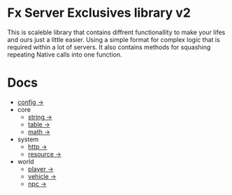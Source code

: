 # **Fx Server Exclusives library v2**
This is scaleble library that contains diffrent functionallity to make your lifes and ours just a little easier. Using a simple format for complex logic that is required within a lot of servers. It also contains methods for squashing repeating Native calls into one function.

# Docs
- [config ->](https://github.com/fxserver-exclusives/fsx-api/blob/master/docs/config.md)
- core
	- [string ->](https://github.com/fxserver-exclusives/fsx-api/blob/master/docs/core/string.md)
	- [table ->](https://github.com/fxserver-exclusives/fsx-api/blob/master/docs/core/table.md)
	- [math ->](https://github.com/fxserver-exclusives/fsx-api/blob/master/docs/core/math.md)
- system
	- [http ->](https://github.com/fxserver-exclusives/fsx-api/blob/master/docs/system/http.md)
	- [resource ->](https://github.com/fxserver-exclusives/fsx-api/blob/master/docs/system/resource.md)
- world
	- [player ->](https://github.com/fxserver-exclusives/fsx-api/blob/master/docs/world/player.md)
	- [vehicle ->](https://github.com/fxserver-exclusives/fsx-api/blob/master/docs/world/vehicle.md)
	- [npc ->](https://github.com/fxserver-exclusives/fsx-api/blob/master/docs/world/npc.md)